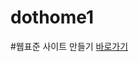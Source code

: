 # dothome1

#웹표준 사이트 만들기
<a href="https://limboram.github.io/dothome1/webstandard/index.html">바로가기</a>
